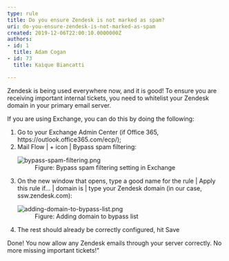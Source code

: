 ```yaml
---
type: rule
title: Do you ensure Zendesk is not marked as spam?
uri: do-you-ensure-zendesk-is-not-marked-as-spam
created: 2019-12-06T22:00:10.0000000Z
authors:
- id: 1
  title: Adam Cogan
- id: 73
  title: Kaique Biancatti

---
```




<span class='intro'> Zendesk is being used everywhere now, and it is good! To ensure you are receiving important internal tickets, you need to whitelist your Zendesk domain in your primary email server.<br> </span>

<p>​If you are using Exchange, you can do this by doing the following&#58;<br></p><ol><li>Go to your Exchange Admin Center (if Office 365, https&#58;//outlook.office365.com/ecp/);</li><li>Mail Flow | + icon | Bypass spam filtering&#58;<br>
   <dl class="image"><dt><img src="./bypass-spam-filtering.png" alt="bypass-spam-filtering.png" /></dt><dd>Figure&#58; Bypass spam filtering setting in Exchange</dd></dl></li><li>On the new window that opens, type a good name for the rule | Apply this rule if... | domain is | type your Zendesk domain (in our case, ssw.zendesk.com)&#58;<br>
   <dl class="image"><dt><img src="./adding-domain-to-bypass-list.png" alt="adding-domain-to-bypass-list.png" /></dt><dd>Figure&#58; Adding domain to bypass list​<br></dd></dl></li><li>The rest should already be correctly configured, hit Save</li></ol>Done! You now allow any Zendesk emails through your server correctly. No more missing important tickets!&quot;<br>
<p></p>


